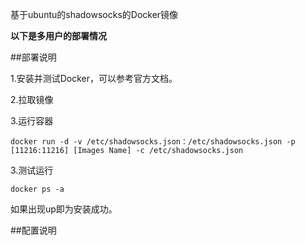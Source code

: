 基于ubuntu的shadowsocks的Docker镜像

**以下是多用户的部署情况**

##部署说明

1.安装并测试Docker，可以参考官方文档。

2.拉取镜像

3.运行容器

`docker run -d -v /etc/shadowsocks.json：/etc/shadowsocks.json -p [11216:11216] [Images Name] -c /etc/shadowsocks.json`

3.测试运行

`docker ps -a`

如果出现up即为安装成功。

##配置说明
